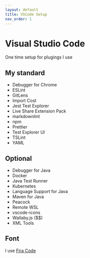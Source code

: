 ```yaml
---
layout: default
title: VSCode Setup
nav_order: 1
---
```


# Visual Studio Code

One time setup for plugings I use

## My standard

- Debugger for Chrome
- ESLint
- GitLens
- Import Cost
- Jest Test Explorer
- Live Share Extension Pack
- markdownlint
- npm
- Prettier
- Test Explorer UI
- TSLint
- YAML

## Optional

- Debugger for Java
- Docker
- Java Test Runner
- Kubernetes
- Language Support for Java
- Maven for Java
- Peacock
- Remote WSL
- vscode-icons
- Wallaby.js (\$\$)
- XML Tools

## Font

I use [Fira Code](https://github.com/tonsky/FiraCode)
